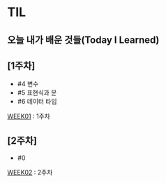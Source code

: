 # TIL

## 오늘 내가 배운 것들(Today I Learned)

## [1주차]
- #4 변수
- #5 표현식과 문
- #6 데이터 타입

[WEEK01](http://handlebarsjs.com/) : 1주차

## [2주차]
- #0

[WEEK02](http://handlebarsjs.com/) : 2주차

